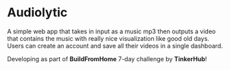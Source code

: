 # Audiolytic
A simple web app that takes in input as a music mp3 then outputs a video that contains the music with really nice visualization like good old days. Users can create an account and save all their videos in a single dashboard.

Developing as part of **BuildFromHome** 7-day challenge by **TinkerHub**!
